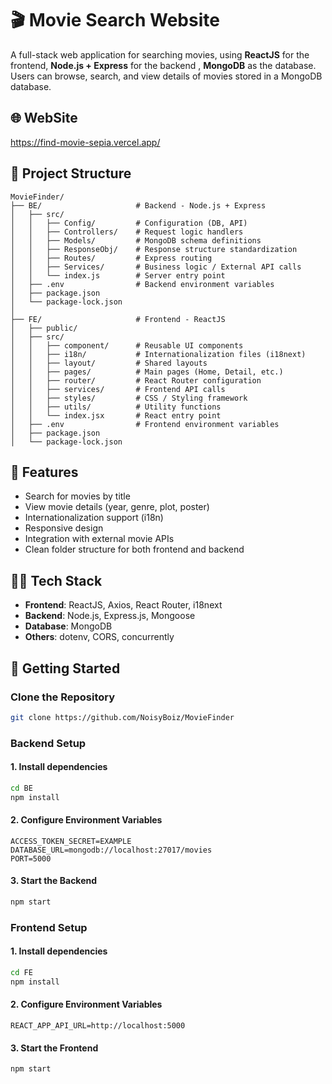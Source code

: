 # 🎬 Movie Search Website

A full-stack web application for searching movies, using **ReactJS** for the frontend, **Node.js + Express** for the backend
, **MongoDB** as the database. Users can browse, search, and view details of movies stored in a MongoDB database. 

## 🌐 WebSite
https://find-movie-sepia.vercel.app/

## 📁 Project Structure

```
MovieFinder/
├── BE/                     # Backend - Node.js + Express
│   ├── src/
│   │   ├── Config/         # Configuration (DB, API)
│   │   ├── Controllers/    # Request logic handlers
│   │   ├── Models/         # MongoDB schema definitions
│   │   ├── ResponseObj/    # Response structure standardization
│   │   ├── Routes/         # Express routing
│   │   ├── Services/       # Business logic / External API calls
│   │   └── index.js        # Server entry point
│   ├── .env                # Backend environment variables
│   ├── package.json
│   └── package-lock.json
│
├── FE/                     # Frontend - ReactJS
│   ├── public/
│   ├── src/
│   │   ├── component/      # Reusable UI components
│   │   ├── i18n/           # Internationalization files (i18next)
│   │   ├── layout/         # Shared layouts
│   │   ├── pages/          # Main pages (Home, Detail, etc.)
│   │   ├── router/         # React Router configuration
│   │   ├── services/       # Frontend API calls
│   │   ├── styles/         # CSS / Styling framework
│   │   ├── utils/          # Utility functions
│   │   └── index.jsx       # React entry point
│   ├── .env                # Frontend environment variables
│   ├── package.json
│   └── package-lock.json
```


## 🚀 Features

- Search for movies by title
- View movie details (year, genre, plot, poster)
- Internationalization support (i18n)
- Responsive design
- Integration with external movie APIs
- Clean folder structure for both frontend and backend


## 🧑‍💻 Tech Stack

- **Frontend**: ReactJS, Axios, React Router, i18next
- **Backend**: Node.js, Express.js, Mongoose
- **Database**: MongoDB
- **Others**: dotenv, CORS, concurrently


## 🧪 Getting Started

### Clone the Repository

```bash
git clone https://github.com/NoisyBoiz/MovieFinder
```

### Backend Setup
#### 1. Install dependencies
```bash
cd BE
npm install
```

#### 2. Configure Environment Variables
```
ACCESS_TOKEN_SECRET=EXAMPLE
DATABASE_URL=mongodb://localhost:27017/movies
PORT=5000
```

#### 3. Start the Backend
```bash
npm start
```

### Frontend Setup
#### 1. Install dependencies
```bash
cd FE
npm install
```

#### 2. Configure Environment Variables
```
REACT_APP_API_URL=http://localhost:5000
```

#### 3. Start the Frontend
```bash
npm start
```
